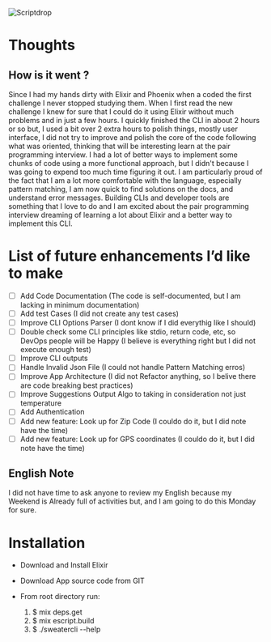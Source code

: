 ![Scriptdrop](https://cdn.filepicker.io/api/file/DcyeWRHZTRSIKVeIXJ3l)

# Thoughts

## How is it went ?

Since I had my hands dirty with Elixir and Phoenix when a coded the first challenge I never stopped studying them. When I first read the new challenge I knew for sure that I could do it using Elixir without much problems and in just a few hours. I quickly finished the CLI in about 2 hours or so but, I used a bit over 2 extra hours to polish things, mostly user interface, I did not try to improve and polish the core of the code following what was oriented, thinking that will be interesting learn at the pair programming interview. I had a lot of better ways to implement some chunks of code using a more functional approach, but I didn't because I was going to expend too much time figuring it out.
I am particularly proud of the fact that I am a lot more comfortable with the language, especially pattern matching, I am now quick to find solutions on the docs, and understand error messages. Building CLIs and developer tools are something that I love to do and I am excited about the pair programming interview dreaming of learning a lot about Elixir and a better way to implement this CLI.

# List of future enhancements I’d like to make

- [ ] Add Code Documentation (The code is self-documented, but I am lacking in minimum documentation)
- [ ] Add test Cases (I did not create any test cases)
- [ ] Improve CLI Options Parser (I dont know if I did everythig like I should)
- [ ] Double check some CLI principles like stdio, return code, etc, so DevOps people will be Happy (I believe is everything right but I did not execute enough test)
- [ ] Improve CLI outputs
- [ ] Handle Invalid Json File (I could not handle Pattern Matching erros)
- [ ] Improve App Architecture (I did not Refactor anything, so I belive there are code breaking best practices)
- [ ] Improve Suggestions Output Algo to taking in consideration not just temperature
- [ ] Add Authentication
- [ ] Add new feature: Look up for Zip Code (I couldo do it, but I did note have the time)
- [ ] Add new feature: Look up for GPS coordinates (I couldo do it, but I did note have the time)

## English Note

I did not have time to ask anyone to review my English because my Weekend is Already full of activities but, and I am going to do this Monday for sure.

# Installation

- Download and Install Elixir

- Download App source code from GIT

- From root directory run:
  1. $ mix deps.get
  2. $ mix escript.build
  3. $ ./sweatercli --help
